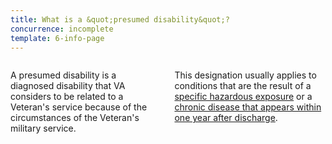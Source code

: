 ```yaml
---
title: What is a &quot;presumed disability&quot;?
concurrence: incomplete
template: 6-info-page
---
```


<div class="main" role="main" markdown="0">
<div class="section one" markdown="0">
<div class="primary" markdown="0">
<div class="row" markdown="0">
<div class="small-12 columns" markdown="1">

A presumed disability is a diagnosed disability that VA considers to be related to a Veteran's service because of the circumstances of the Veteran's military service.

This designation usually applies to conditions that are the result of a [specific hazardous exposure](/disability-benefits/conditions/exposures-to-hazardous-materials/) or a [chronic disease that appears within one year after discharge](/disability-benefits/get/filing/one-year/).


</div>
</div>
</div>


</div>
